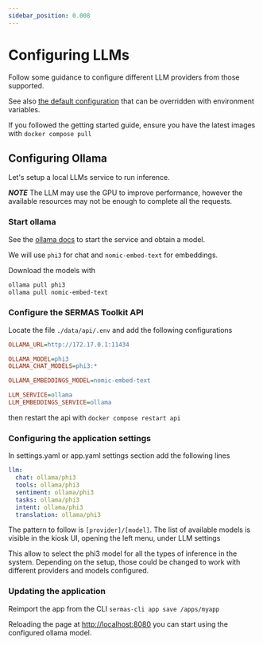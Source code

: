 ```yaml
---
sidebar_position: 0.008
---
```


# Configuring LLMs

Follow some guidance to configure different LLM providers from those supported. 

See also [the default configuration](https://github.com/sermas-eu/sermas-api/blob/main/libs/sermas/sermas.defaults.ts) that can be overridden with environment variables.

If you followed the getting started guide, ensure you have the latest images with `docker compose pull`

## Configuring Ollama

Let's setup a local LLMs service to run inference.

***NOTE*** The LLM may use the GPU to improve performance, however the available resources may not be enough to complete all the requests. 

### Start ollama

See the [ollama docs](https://ollama.com/) to start the service and obtain a model. 

We will use `phi3` for chat and `nomic-embed-text` for embeddings. 

Download the models with 

```sh
ollama pull phi3
ollama pull nomic-embed-text
```

### Configure the SERMAS Toolkit API

Locate the file `./data/api/.env` and add the following configurations

```ini
OLLAMA_URL=http://172.17.0.1:11434

OLLAMA_MODEL=phi3
OLLAMA_CHAT_MODELS=phi3:*

OLLAMA_EMBEDDINGS_MODEL=nomic-embed-text

LLM_SERVICE=ollama
LLM_EMBEDDINGS_SERVICE=ollama
```

then restart the api with `docker compose restart api`

### Configuring the application settings

In settings.yaml or app.yaml settings section add the following lines

```yaml
llm:
  chat: ollama/phi3
  tools: ollama/phi3
  sentiment: ollama/phi3
  tasks: ollama/phi3
  intent: ollama/phi3
  translation: ollama/phi3
```  

The pattern to follow is `[provider]/[model]`. The list of available models is visible in the kiosk UI, opening the left menu, under LLM settings

This allow to select the phi3 model for all the types of inference in the system. Depending on the setup, those could be changed to work with different providers and models configured.

### Updating the application

Reimport the app from the CLI `sermas-cli app save /apps/myapp`

Reloading the page at [http://localhost:8080](http://localhost:8080) you can start using the configured ollama model.